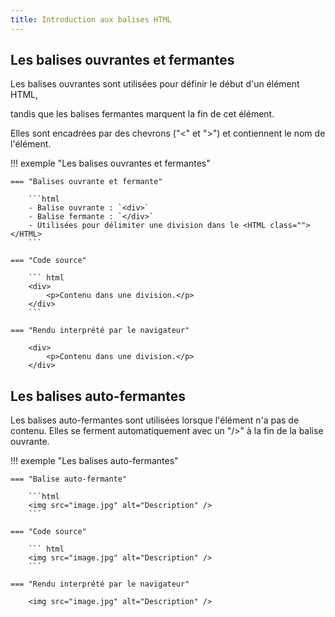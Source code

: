 ```yaml
---
title: Introduction aux balises HTML
---
```


## Les balises ouvrantes et fermantes

Les balises ouvrantes sont utilisées pour définir le début d'un élément HTML, 

tandis que les balises fermantes marquent la fin de cet élément. 

Elles sont encadrées par des chevrons ("<" et ">") et contiennent le nom de l'élément.

!!! exemple "Les balises ouvrantes et fermantes"

    === "Balises ouvrante et fermante"
    
        ```html
        - Balise ouvrante : `<div>`
        - Balise fermante : `</div>`
        - Utilisées pour délimiter une division dans le <HTML class=""></HTML>
        ```
    
    === "Code source"
    
        ``` html
        <div>
            <p>Contenu dans une division.</p>
        </div>
        ```
    
    === "Rendu interprété par le navigateur"
    
        <div>
            <p>Contenu dans une division.</p>
        </div>

## Les balises auto-fermantes

Les balises auto-fermantes sont utilisées lorsque l'élément n'a pas de contenu. Elles se ferment automatiquement avec un "/>" à la fin de la balise ouvrante.

!!! exemple "Les balises auto-fermantes"

    === "Balise auto-fermante"
    
        ```html
        <img src="image.jpg" alt="Description" />
        ```
    
    === "Code source"
    
        ``` html
        <img src="image.jpg" alt="Description" />
        ```
    
    === "Rendu interprété par le navigateur"
    
        <img src="image.jpg" alt="Description" />